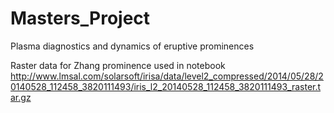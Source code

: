 # Masters_Project
Plasma diagnostics and dynamics of eruptive prominences

Raster data for Zhang prominence used in notebook
http://www.lmsal.com/solarsoft/irisa/data/level2_compressed/2014/05/28/20140528_112458_3820111493/iris_l2_20140528_112458_3820111493_raster.tar.gz
